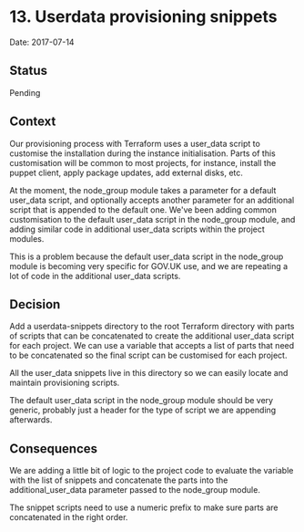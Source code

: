 # 13. Userdata provisioning snippets

Date: 2017-07-14

## Status

Pending

## Context

Our provisioning process with Terraform uses a user_data script to customise
the installation during the instance initialisation. Parts of this customisation
will be common to most projects, for instance, install the puppet client,
apply package updates, add external disks, etc.

At the moment, the node_group module takes a parameter for a default user_data
script, and optionally accepts another parameter for an additional script that
is appended to the default one. We've been adding common customisation to the
default user_data script in the node_group module, and adding similar code in 
additional user_data scripts within the project modules.

This is a problem because the default user_data script in the node_group module
is becoming very specific for GOV.UK use, and we are repeating a lot of code in
the additional user_data scripts.

## Decision

Add a userdata-snippets directory to the root Terraform directory with parts of scripts
that can be concatenated to create the additional user_data script for each project.
We can use a variable that accepts a list of parts that need to be concatenated so
the final script can be customised for each project.

All the user_data snippets live in this directory so we can easily locate and maintain
provisioning scripts.

The default user_data script in the node_group module should be very generic, probably
just a header for the type of script we are appending afterwards.

## Consequences

We are adding a little bit of logic to the project code to evaluate the variable with
the list of snippets and concatenate the parts into the additional_user_data parameter
passed to the node_group module.

The snippet scripts need to use a numeric prefix to make sure parts are concatenated in
the right order.
